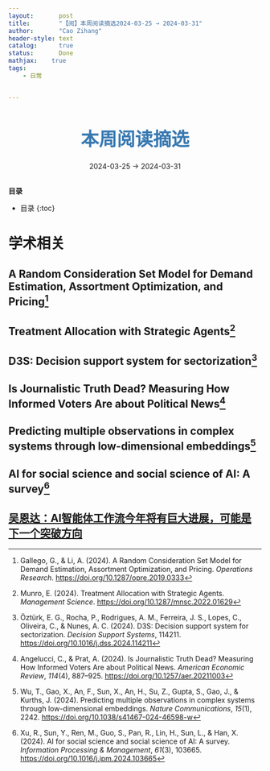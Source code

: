 ```yaml
---
layout:       post
title:        "【阅】本周阅读摘选2024-03-25 → 2024-03-31"
author:       "Cao Zihang"
header-style: text
catalog:      true
status:		  Done
mathjax: 	true
tags:
    - 日常


---
```


<center style="margin-bottom: 20px; margin-top: 50px"><font color="#3879B1" style="line-height: 1.4;font-weight: 700;font-size: 36px;box-sizing: border-box; ">本周阅读摘选</font></center>

<center style=" margin-bottom: 30px;">2024-03-25 → 2024-03-31</center>

<font style="font-weight: bold;">目录</font>

* 目录
{:toc}
# 学术相关

## A Random Consideration Set Model for Demand Estimation, Assortment Optimization, and Pricing[^1]



## Treatment Allocation with Strategic Agents[^2]



## D3S: Decision support system for sectorization[^3]



## Is Journalistic Truth Dead? Measuring How Informed Voters Are about Political News[^4]



## Predicting multiple observations in complex systems through low-dimensional embeddings[^5]



## AI for social science and social science of AI: A survey[^6]



## [吴恩达：AI智能体工作流今年将有巨大进展，可能是下一个突破方向](https://mp.weixin.qq.com/s/QwkTp1N5DMGtXxi56nTBew)





[^1]: Gallego, G., & Li, A. (2024). A Random Consideration Set Model for Demand Estimation, Assortment Optimization, and Pricing. *Operations Research*. https://doi.org/10.1287/opre.2019.0333
[^2]: Munro, E. (2024). Treatment Allocation with Strategic Agents. *Management Science*. https://doi.org/10.1287/mnsc.2022.01629
[^3]: Öztürk, E. G., Rocha, P., Rodrigues, A. M., Ferreira, J. S., Lopes, C., Oliveira, C., & Nunes, A. C. (2024). D3S: Decision support system for sectorization. *Decision Support Systems*, 114211. https://doi.org/10.1016/j.dss.2024.114211
[^4]: Angelucci, C., & Prat, A. (2024). Is Journalistic Truth Dead? Measuring How Informed Voters Are about Political News. *American Economic Review*, *114*(4), 887–925. https://doi.org/10.1257/aer.20211003

[^5]: Wu, T., Gao, X., An, F., Sun, X., An, H., Su, Z., Gupta, S., Gao, J., & Kurths, J. (2024). Predicting multiple observations in complex systems through low-dimensional embeddings. *Nature Communications*, *15*(1), 2242. https://doi.org/10.1038/s41467-024-46598-w
[^6]: Xu, R., Sun, Y., Ren, M., Guo, S., Pan, R., Lin, H., Sun, L., & Han, X. (2024). AI for social science and social science of AI: A survey. *Information Processing & Management*, *61*(3), 103665. https://doi.org/10.1016/j.ipm.2024.103665
